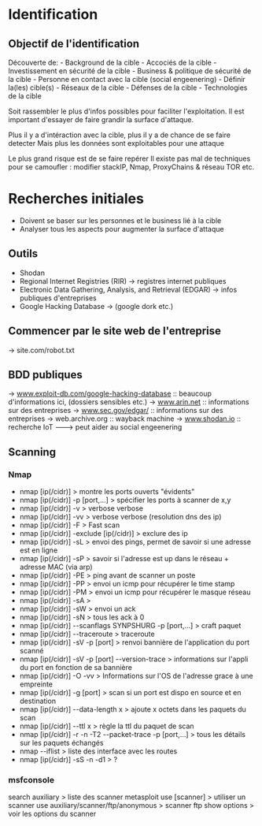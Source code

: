 # Identification
## Objectif de l'identification

Découverte de:
    - Background de la cible
    - Accociés de la cible
    - Investissement en sécurité de la cible
    - Business & politique de sécurité de la cible
    - Personne en contact avec la cible (social engeenering)
    - Définir la(les) cible(s)
    - Réseaux de la cible
    - Défenses de la cible
    - Technologies de la cible

Soit rassembler le plus d'infos possibles
pour faciliter l'exploitation.
Il est important d'essayer de faire grandir la surface d'attaque.

Plus il y a d'intéraction avec la cible, plus il y a de chance de se faire detecter
Mais plus les données sont exploitables pour une attaque

Le plus grand risque est de se faire repérer
Il existe pas mal de techniques pour se camoufler : modifier stackIP, Nmap, ProxyChains & réseau
  TOR etc.

# Recherches initiales

- Doivent se baser sur les personnes et le business lié à la cible
- Analyser tous les aspects pour augmenter la surface d'attaque

## Outils

- Shodan
- Regional Internet Registries (RIR) -> registres internet publiques
- Electronic Data Gathering, Analysis, and Retrieval (EDGAR) -> infos publiques d'entreprises
- Google Hacking Database -> (google dork etc.)

## Commencer par le site web de l'entreprise
-> site.com/robot.txt
## BDD publiques
-> www.exploit-db.com/google-hacking-database  :: beaucoup d'informations ici, (dossiers sensibles
etc.)
-> www.arin.net :: informations sur des entreprises
-> www.sec.gov/edgar/ :: informations sur des entreprises
-> web.archive.org :: wayback machine
-> www.shodan.io :: recherche IoT
---> peut aider au social engeenering

## Scanning

### Nmap

- nmap [ip(/cidr)] > montre les ports ouverts "évidents"
- nmap [ip(/cidr)] -p [port,...] > spécifier les ports à scanner de x,y
- nmap [ip(/cidr)] -v > verbose verbose
- nmap [ip(/cidr)] -vv > verbose verbose (resolution dns des ip)
- nmap [ip(/cidr)] -F > Fast scan
- nmap [ip(/cidr)] -exclude [ip(/cidr)] > exclure des ip
- nmap [ip(/cidr)] -sL > envoi des pings, permet de savoir si une adresse est en ligne
- nmap [ip(/cidr)] -sP > savoir si l'adresse est up dans le réseau + adresse MAC (via arp)
- nmap [ip(/cidr)] -PE > ping avant de scanner un poste
- nmap [ip(/cidr)] -PP > envoi un icmp pour récupérer le time stamp
- nmap [ip(/cidr)] -PM > envoi un icmp pour récupérer le masque réseau
- nmap [ip(/cidr)] -sA > 
- nmap [ip(/cidr)] -sW > envoi un ack
- nmap [ip(/cidr)] -sN > tous les ack à 0
- nmap [ip(/cidr)] --scanflags SYNPSHURG -p [port,...] > craft paquet
- nmap [ip(/cidr)] --traceroute > traceroute
- nmap [ip(/cidr)] -sV -p [port] > renvoi bannière de l'application du port scanné
- nmap [ip(/cidr)] -sV -p [port] --version-trace > informations sur l'appli du port en fonction de
  sa bannière
- nmap [ip(/cidr)] -O -vv > Informations sur l'OS de l'adresse grace à une empreinte
- nmap [ip(/cidr)] -g [port] > scan si un port est dispo en source et en destination
- nmap [ip(/cidr)] --data-length x >  ajoute x octets dans les paquets du scan
- nmap [ip(/cidr)] --ttl x >  règle la ttl du paquet de scan
- nmap [ip(/cidr)] -r -n -T2 --packet-trace -p [port,...] > tous les détails sur les paquets
  échangés
- nmap --iflist > liste des interface avec les routes
- nmap [ip(/cidr)] -sS -n -d1 > ?

### msfconsole

search auxiliary > liste des scanner metasploit
use [scanner] > utiliser un scanner
use auxiliary/scanner/ftp/anonymous > scanner ftp
show options > voir les options du scanner
